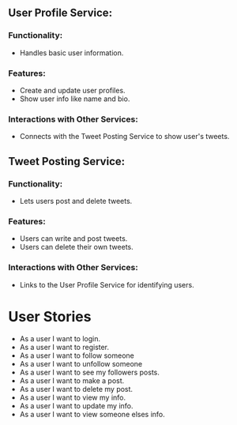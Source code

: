 ## User Profile Service:
### Functionality: 
- Handles basic user information.
 ### Features:
 - Create and update user profiles.
 - Show user info like name and bio.

### Interactions with Other Services: 
- Connects with the Tweet Posting Service to show user's tweets.

## Tweet Posting Service:
### Functionality: 
- Lets users post and delete tweets.
### Features:
- Users can write and post tweets.
- Users can delete their own tweets.
### Interactions with Other Services: 
- Links to the User Profile Service for identifying users.



# User Stories
- As a user I want to login.
- As a user I want to register.
- As a user I want to follow someone
- As a user I want to unfollow someone
- As a user I want to see my followers posts.
- As a user I want to make a post.
- As a user I want to delete my post.
- As a user I want to view my info.
- As a user I want to update my info.
- As a user I want to view someone elses info.
